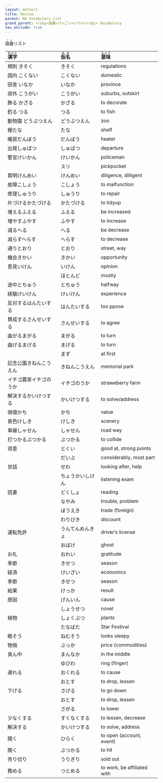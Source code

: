 ```yaml
---
layout: default
title: Review
parent: N4 Vocabulary List
grand_parent: <ruby>語彙<rt>ごい</rt></ruby> Vocabulary
nav_exclude: true
---
```


<ruby>語彙<rt>ごい</rt></ruby>リスト

| <ruby>漢字<rt>かんじ</rt></ruby> | <ruby>仮名<rt>かな</rt></ruby> | <ruby>意味<rt>えいご</rt></ruby> |
|:-------------------------------- |:------------------------------ |:-------------------------------- |
| 規則 きそく                      | きそく                         | regulations                      |
| 国内 こくない                    | こくない                       | domestic                         |
| 田舎 いなか                      | いなか                         | province                         |
| 郊外 こうがい                    | こうがい                       | suburbs, outskirt                |
| 飾る かざる                      | かざる                         | to decorate                      |
| 釣る つる                        | つる                           | to fish                          |
| 動物園 どうぶつえん              | どうぶつえん                   | zoo                              |
| 棚たな                           | たな                           | shelf                            |
| 暖房だんぼう                     | だんぼう                       | heater                           |
| 出発しゅぱつ                     | しゅぱつ                       | departure                        |
| 警官けいかん                     | けいかん                       | policeman                        |
|                                  | スリ                           | pickpocket                       |
| 賢明けんめい                     | けんめい                       | diligence, dilligent             |
| 故障こしょう                     | こしょう                       | to malfunction                   |
| 修理しゅうり                     | しゅうり                       | to repair                        |
| 片づけるかたづける               | かたづける                     | to tidyup                        |
| 増えるふえる                     | ふえる                         | be increased                     |
| 増やすふやす                     | ふやす                         | to increase                      |
| 減るへる                         | へる                           | be decrease                      |
| 減らすへらす                     | へらす                         | to decrease                      |
| 通りとおり                       | とおり                         | street, way                      |
| 機会きかい                       | きかい                         | opportunity                      |
| 意見いけん                       | いけん                         | opinion                          |
|                                  | ほとんど                       | mostly                           |
| 途中とちゅう                     | とちゅう                       | halfway                          |
| 経験けいけん                     | けいけん                       | experience                       |
| 反対するはんたいする             | はんたいする                   | too ppose                        |
| 賛成するさんせいする             | さんせいする                   | to agree                         |
| 曲がるまがる                     | まがる                         | to turn                          |
| 曲げるまげる                     | まげる                         | to turn                          |
|                                  | まず                           | at first                         |
| 記念公園きねんこうえん           | きねんこうえん                 | memorial park                    |
| イチゴ農家イチゴのうか           | イチゴのうか                   | straweberry farm                 |
| 解決するかいけつする             | かいけつする                   | to solve/address                 |
| 価値かち                         | かち                           | value                            |
| 景色けしき                       | けしき                         | scenery                          |
| 車線しゃせん                     | しゃせん                       | road way                         |
| 打つかるぶつかる                 | ぶつかる                       | to collide                       |
| 得意                             | とくい                         | good at, strong points           |
|                                  | だいぶ                         | considerably, most part          |
| 世話                             | せわ                           | looking after, help              |
|                                  | ちょうかいしけん               | listening exam                   |
| 読書                             | どくしょ                       | reading                          |
|                                  | なやみ                         | trouble, problem                 |
|                                  | ぼうえき                       | trade (foreign)                  |
|                                  | わりびき                       | discount                         |
| 運転免許                         | うんてんめんきょ               | driver’s license                 |
|                                  | おばけ                         | ghost                            |
| お礼                             | おれい                         | gratitude                        |
| 季節                             | きせつ                         | season                           |
| 経済                             | けいざい                       | economics                        |
| 季節                             | きせつ                         | season                           |
| 結果                             | けっか                         | result                           |
| 原因                             | げんいん                       | cause                            |
|                                  | しょうせつ                     | novel                            |
| 植物                             | しょくぶつ                     | plants                           |
|                                  | たなばた                       | Star Festival                    |
| 眠そう                           | ねむそう                       | looks sleepy                     |
| 物価                             | ぶっか                         | price (commodities)              |
| 真ん中                           | まんなか                       | in the middle                    |
|                                  | ゆびわ                         | ring (finger)                    |
| 遅れる                           | おくれる                       | to cause                         |
|                                  | おとす                         | to drop, lessen                  |
| 下げる                           | さげる                         | to go down                       |
|                                  | おとす                         | to drop, lessen                  |
|                                  | さがる                         | to lower                         |
| 少なくする                       | すくなくする                   | to lessen, decrease              |
| 解決する                         | かいけつする                   | to solve, address                |
| 開く                             | ひらく                         | to open (account, event)         |
| 開く                             | ぶつかる                       | to hit                           |
| 売り切り                         | うりぎり                       | sold out                         |
| 務める                           | つとめる                       | to work, be affiliated with      |
